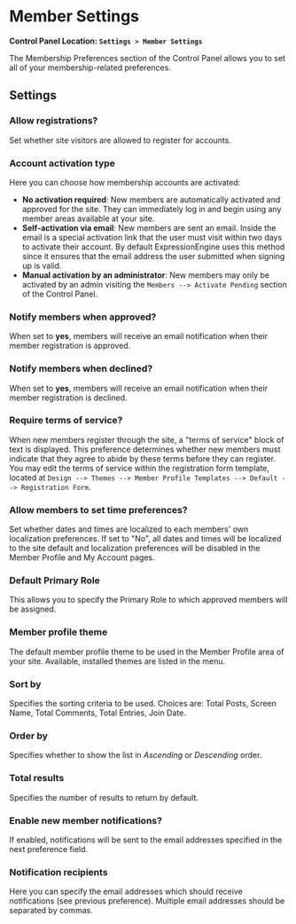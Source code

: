 <!--
    This source file is part of the open source project
    ExpressionEngine User Guide (https://github.com/ExpressionEngine/ExpressionEngine-User-Guide)

    @link      https://expressionengine.com/
    @copyright Copyright (c) 2003-2020, Packet Tide, LLC (https://packettide.com)
    @license   https://expressionengine.com/license Licensed under Apache License, Version 2.0
-->

# Member Settings

**Control Panel Location: `Settings > Member Settings`**

The Membership Preferences section of the Control Panel allows you to set all of your membership-related preferences.

## Settings

### Allow registrations?

Set whether site visitors are allowed to register for accounts.

### Account activation type

Here you can choose how membership accounts are activated:

- **No activation required**: New members are automatically activated and approved for the site. They can immediately log in and begin using any member areas available at your site.
- **Self-activation via email**: New members are sent an email. Inside the email is a special activation link that the user must visit within two days to activate their account. By default ExpressionEngine uses this method since it ensures that the email address the user submitted when signing up is valid.
- **Manual activation by an administrator**: New members may only be activated by an admin visiting the `Members --> Activate Pending` section of the Control Panel.

### Notify members when approved?

When set to **yes**, members will receive an email notification when their member registration is approved.

### Notify members when declined?

When set to **yes**, members will receive an email notification when their member registration is declined.

### Require terms of service?

When new members register through the site, a "terms of service" block of text is displayed. This preference determines whether new members must indicate that they agree to abide by these terms before they can register. You may edit the terms of service within the registration form template, located at `Design --> Themes --> Member Profile Templates --> Default --> Registration Form`.

### Allow members to set time preferences?

Set whether dates and times are localized to each members' own localization preferences. If set to "No", all dates and times will be localized to the site default and localization preferences will be disabled in the Member Profile and My Account pages.

### Default Primary Role

This allows you to specify the Primary Role to which approved members will be assigned.

### Member profile theme

The default member profile theme to be used in the Member Profile area of your site. Available, installed themes are listed in the menu.

### Sort by

Specifies the sorting criteria to be used. Choices are: Total Posts, Screen Name, Total Comments, Total Entries, Join Date.

### Order by

Specifies whether to show the list in _Ascending_ or _Descending_ order.

### Total results

Specifies the number of results to return by default.

### Enable new member notifications?

If enabled, notifications will be sent to the email addresses specified in the next preference field.

### Notification recipients

Here you can specify the email addresses which should receive notifications (see previous preference). Multiple email addresses should be separated by commas.
